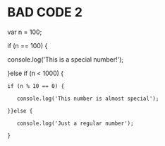 # BAD CODE 2

var n = 100;

if (n == 100) {

  console.log('This is a special number!');
  
}else if (n < 1000) {

    if (n % 10 == 0) {
    
       console.log('This number is almost special');
       
    }}else {
    
       console.log('Just a regular number');
       
    }
